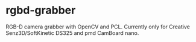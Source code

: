 rgbd-grabber
============

RGB-D camera grabber with OpenCV and PCL. Currently only for Creative Senz3D/SoftKinetic DS325 and pmd CamBoard nano.
